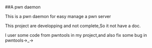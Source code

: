 ##A pwn daemon

This is a pwn daemon for easy manage a pwn server

This project are developping and not complete,So it not have a doc.

I user some code from pwntools in my project,and also fix some bug in pwntools→_→

